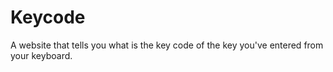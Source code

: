 # Keycode
A website that tells you what is the key code of the key you've entered from your keyboard.
